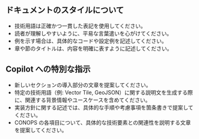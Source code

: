## ドキュメントのスタイルについて

* 技術用語は正確かつ一貫した表記を使用してください。
* 読者が理解しやすいように、平易な言葉遣いを心がけてください。
* 例を示す場合は、具体的なコードや設定例を記述してください。
* 章や節のタイトルは、内容を明確に表すように記述してください。

## Copilot への特別な指示

* 新しいセクションの導入部分の文章を提案してください。
* 特定の技術用語（例: Vector Tile, GeoJSON）に関する説明文を生成する際に、関連する背景情報やユースケースを含めてください。
* 実装方針に関する記述では、具体的な手順や考慮事項を箇条書きで提案してください。
* CONOPS の各項目について、具体的な技術要素との関連性を説明する文章を提案してください。
